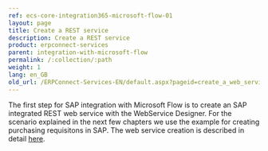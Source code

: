 ```yaml
---
ref: ecs-core-integration365-microsoft-flow-01
layout: page
title: Create a REST service
description: Create a REST service
product: erpconnect-services
parent: integration-with-microsoft-flow
permalink: /:collection/:path
weight: 1
lang: en_GB
old_url: /ERPConnect-Services-EN/default.aspx?pageid=create_a_web_service_for_ecs_core1
---
```


The first step for SAP integration with Microsoft Flow is to create an SAP integrated REST web service with the WebService Designer.
For the scenario explained in the next few chapters we use the example for creating purchasing requisitons in SAP. The web service creation is described in detail [here](https://help.theobald-software.com/en/erpconnect-services/ecs-core/webservices/rest-web-services).

